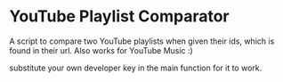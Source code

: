 # YouTube Playlist Comparator

A script to compare two YouTube playlists when given their ids, which is found in their url.
Also works for YouTube Music :)

substitute your own developer key in the main function for it to work.
